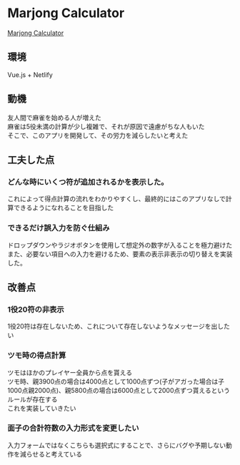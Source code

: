 # Marjong Calculator
[Marjong Calculator](https://marjong-calculator.netlify.com/)
## 環境
Vue.js + Netlify  
## 動機
友人間で麻雀を始める人が増えた  
麻雀は5役未満の計算が少し複雑で、それが原因で遠慮がちな人もいた  
そこで、このアプリを開発して、その労力を減らしたいと考えた  
## 工夫した点
### どんな時にいくつ符が追加されるかを表示した。  
これによって得点計算の流れをわかりやすくし、最終的にはこのアプリなしで計算できるようになれることを目指した
### できるだけ誤入力を防ぐ仕組み
ドロップダウンやラジオボタンを使用して想定外の数字が入ることを極力避けた  
また、必要ない項目への入力を避けるため、要素の表示非表示の切り替えを実装した。
## 改善点
### 1役20符の非表示
1役20符は存在しないため、これについて存在しないようなメッセージを出したい  
### ツモ時の得点計算
ツモはほかのプレイヤー全員から点を貰える  
ツモ時、親3900点の場合は4000点として1000点ずつ(子がアガった場合は子1000点親2000点)、親5800点の場合は6000点として2000点ずつ貰えるというルールが存在する  
これを実装していきたい　　
### 面子の合計符数の入力形式を変更したい
入力フォームではなくこちらも選択式にすることで、さらにバグや予期しない動作を減らせると考えている
